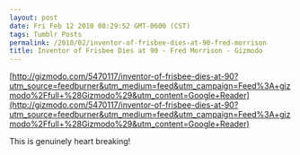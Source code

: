 ```yaml
---
layout: post
date: Fri Feb 12 2010 08:29:52 GMT-0600 (CST)
tags: Tumblr Posts
permalink: /2010/02/inventor-of-frisbee-dies-at-90-fred-morrison
title: Inventor of Frisbee Dies at 90 - Fred Morrison - Gizmodo
---
```


[http://gizmodo.com/5470117/inventor-of-frisbee-dies-at-90?utm_source=feedburner&utm_medium=feed&utm_campaign=Feed%3A+gizmodo%2Ffull+%28Gizmodo%29&utm_content=Google+Reader](http://gizmodo.com/5470117/inventor-of-frisbee-dies-at-90?utm_source=feedburner&utm_medium=feed&utm_campaign=Feed%3A+gizmodo%2Ffull+%28Gizmodo%29&utm_content=Google+Reader)

This is genuinely heart breaking!
